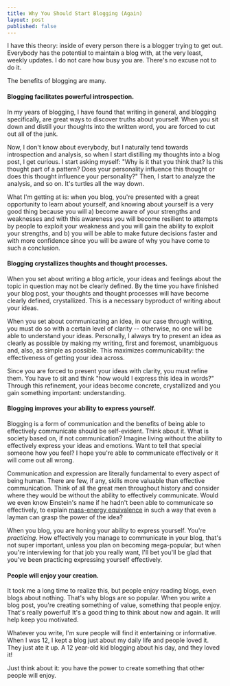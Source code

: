 ```yaml
---
title: Why You Should Start Blogging (Again)
layout: post
published: false
---
```


I have this theory: inside of every person there is a blogger trying to get out. Everybody has the potential to maintain a blog with, at the very least, weekly updates. I do not care how busy you are. There's no excuse not to do it.

The benefits of blogging are many. 

#### Blogging facilitates powerful introspection.

In my years of blogging, I have found that writing in general, and blogging specifically, are great ways to discover truths about yourself. When you sit down and distill your thoughts into the written word, you are forced to cut out all of the junk. 

Now, I don't know about everybody, but I naturally tend towards introspection and analysis, so when I start distilling my thoughts into a blog post, I get curious. I start asking myself: "Why is it that you think that? Is this thought part of a pattern? Does your personality influence this thought or does this thought influence your personality?" Then, I start to analyze the analysis, and so on. It's turtles all the way down. 

What I'm getting at is: when you blog, you're presented with a great opportunity to learn about yourself, and knowing about yourself is a very good thing because you will a) become aware of your strengths and weaknesses and with this awareness you will become resilient to attempts by people to exploit your weakness and you will gain the ability to exploit your strengths, and b) you will be able to make future decisions faster and with more confidence since you will be aware of why you have come to such a conclusion.

#### Blogging crystallizes thoughts and thought processes.

When you set about writing a blog article, your ideas and feelings about the topic in question may not be clearly defined. By the time you have finished your blog post, your thoughts and thought processes will have become clearly defined, crystallized. This is a necessary byproduct of writing about your ideas.

When you set about communicating an idea, in our case through writing, you must do so with a certain level of clarity -- otherwise, no one will be able to understand your ideas. Personally, I always try to present an idea as clearly as possible by making my writing, first and foremost, unambiguous and, also, as simple as possible. This maximizes communicability: the effectiveness of getting your idea across. 

Since you are forced to present your ideas with clarity, you must refine them. You have to sit and think "how would I express this idea in words?" Through this refinement, your ideas become concrete, crystallized and you gain something important: understanding.

#### Blogging improves your ability to express yourself.   

Blogging is a form of communication and the benefits of being able to effectively communicate should be self-evident. Think about it. What is society based on, if not communication? Imagine living without the ability to effectively express your ideas and emotions. Want to tell that special someone how you feel? I hope you're able to communicate effectively or it will come out all wrong. 

Communication and expression are literally fundamental to every aspect of being human. There are few, if any, skills more valuable than effective communication. Think of all the great men throughout history and consider where they would be without the ability to effectively communicate. Would we even know Einstein's name if he hadn't been able to communicate so effectively, to explain [mass-energy equivalence](http://en.wikipedia.org/wiki/Mass%E2%80%93energy_equivalence) in such a way that even a layman can grasp the power of the idea?

When you blog, you are honing your ability to express yourself. You're *practicing*. How effectively you manage to communicate in your blog, that's not super important, unless you plan on becoming mega-popular, but when you're interviewing for that job you really want, I'll bet you'll be glad that you've been practicing expressing yourself effectively.

#### People will enjoy your creation.

It took me a long time to realize this, but people enjoy reading blogs, even blogs about nothing. That's why blogs are so popular. When you write a blog post, you're creating something of value, something that people enjoy. That's really powerful! It's a good thing to think about now and again. It will help keep you motivated. 

Whatever you write, I'm sure people will find it entertaining or informative. When I was 12, I kept a blog just about my daily life and people loved it. They just ate it up. A 12 year-old kid blogging about his day, and they loved it! 

Just think about it: you have the power to create something that other people will enjoy.
